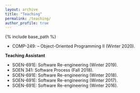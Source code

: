```yaml
---
layout: archive
title: "Teaching"
permalink: /teaching/
author_profile: true
---
```


{% include base_path %}



* COMP-249: – Object-Oriented Programming II (Winter 2020).


**Teaching Assistant**
* SOEN-691E: Software Re-engineering (Winter 2019).
* SOEN 341: Software Process (Fall 2018).
* SOEN-691E: Software Re-engineering (Winter 2018).
* SOEN-691E: Software Re-engineering (Winter 2017).
* SOEN-691E: Software Re-engineering (Winter 2016).